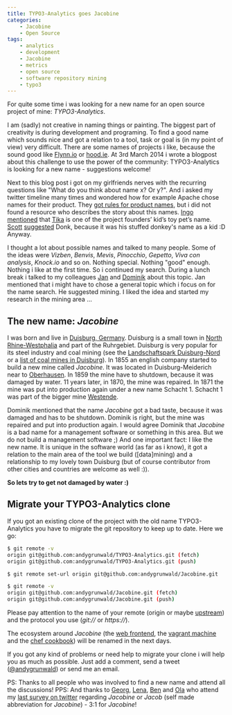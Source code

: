 ```yaml
---
title: TYPO3-Analytics goes Jacobine
categories:
    - Jacobine
    - Open Source
tags:
    - analytics
    - development
    - Jacobine
    - metrics
    - open source
    - software repository mining
    - typo3
---
```

For quite some time i was looking for a new name for an open source project of mine: *TYPO3-Analytics*.

I am (sadly) not creative in naming things or painting.
The biggest part of creativity is during development and programing.
To find a good name which sounds nice and got a relation to a tool, task or goal is (in my point of view) very difficult.
There are some names of projects i like, because the sound good like [Flynn.io](https://flynn.io/) or [hood.ie](http://hood.ie/).
At 3rd March 2014 i wrote a blogpost about this challenge to use the power of the community: TYPO3-Analytics is looking for a new name - suggestions welcome!

Next to this blog post i got on my girlfriends nerves with the recurring questions like "What do you think about name x? Or y?".
And i asked my twitter timeline many times and wondered how for example Apache chose names for their product.
They [got rules for product names](http://www.apache.org/dev/project-names.html), but i did not found a resource who describes the story about this names.
[Ingo](https://twitter.com/irnnr) [mentioned](https://twitter.com/irnnr/status/449367546211221504) that [Tika](https://tika.apache.org/) is one of the project founders’ kid’s toy pet’s name.
[Scott](https://twitter.com/shirleman) [suggested](https://twitter.com/shirleman/status/449614357022773248) Donk, because it was his stuffed donkey's name as a kid :D
Anyway.

I thought a lot about possible names and talked to many people.
Some of the ideas were *Vizben*, *Benvis*, *Mevis*, *Pinocchio*, *Gepetto*, *Viva con analysis*, *Knock.io* and so on.
Nothing special.
Nothing "good" enough.
Nothing i like at the first time.
So i continued my search.
During a lunch break i talked to my colleagues [Jan](https://twitter.com/janvanthoor) and [Dominik](https://twitter.com/milchjieper) about this topic.
Jan mentioned that i might have to chose a general topic which i focus on for the name search.
He suggested mining.
I liked the idea and started my research in the mining area ...

## The new name: *Jacobine*

I was born and live in [Duisburg, Germany](http://en.wikipedia.org/wiki/Duisburg).
Duisburg is a small town in [North Rhine-Westphalia](http://en.wikipedia.org/wiki/North_Rhine-Westphalia) and part of the Ruhrgebiet.
Duisburg is very popular for its steel industry and coal mining (see the [Landschaftspark Duisburg-Nord](http://en.wikipedia.org/wiki/Landschaftspark_Duisburg-Nord) or a [list of coal mines in Duisburg](http://de.wikipedia.org/wiki/Liste_von_Bergwerken_in_Nordrhein-Westfalen#Duisburg)).
In 1855 an english company started to build a new mine called *Jacobine*.
It was located in Duisburg-Meiderich near to [Oberhausen](http://en.wikipedia.org/wiki/Oberhausen).
In 1859 the mine have to shutdown, because it was damaged by water.
11 years later, in 1870, the mine was repaired.
In 1871 the mine was put into production again under a new name Schacht 1.
Schacht 1 was part of the bigger mine [Westende](http://de.wikipedia.org/wiki/Zeche_Westende).

Dominik mentioned that the name *Jacobine* got a bad taste, because it was damaged and has to be shutdown.
Dominik is right, but the mine was repaired and put into production again.
I would agree Dominik that *Jacobine* is a bad name for a management software or something in this area.
But we do not build a management software ;)
And one important fact: I like the new name.
It is unique in the software world (as far as i know), it got a relation to the main area of the tool we build ([data]mining) and a relationship to my lovely town Duisburg (but of course contributor from other cities and countries are welcome as well :)).

**So lets try to get not damaged by water :)**

## Migrate your TYPO3-Analytics clone

If you got an existing clone of the project with the old name TYPO3-Analytics you have to migrate the git repository to keep up to date.
Here we go:

```bash
$ git remote -v
origin git@github.com:andygrunwald/TYPO3-Analytics.git (fetch)
origin git@github.com:andygrunwald/TYPO3-Analytics.git (push)

$ git remote set-url origin git@github.com:andygrunwald/Jacobine.git

$ git remote -v
origin git@github.com:andygrunwald/Jacobine.git (fetch)
origin git@github.com:andygrunwald/Jacobine.git (push)
```

Please pay attention to the name of your remote (origin or maybe [upstream](https://help.github.com/articles/syncing-a-fork)) and the protocol you use (*git://* or *https://*).

The ecosystem around *Jacobine* (the [web frontend](https://github.com/andygrunwald/TYPO3-Analytics-Web), the [vagrant machine](https://github.com/andygrunwald/TYPO3-Analytics-Vagrant) and the [chef cookbook](https://github.com/andygrunwald/chef-typo3analytics)) will be renamed in the next days.

If you got any kind of problems or need help to migrate your clone i will help you as much as possible.
Just add a comment, send a tweet ([@andygrunwald](https://twitter.com/andygrunwald)) or send me an email.

PS: Thanks to all people who was involved to find a new name and attend all the discussions!
PPS: And thanks to [Georg](https://twitter.com/georg_ringer), [Lena](https://twitter.com/ffffux), [Ben](https://twitter.com/benvantende) and [Ola](https://twitter.com/misprintedtype) who attend my [last survey on twitter](https://twitter.com/andygrunwald/status/458286697416245249) regarding *Jacobine* or *Jacob* (self made abbreviation for *Jacobine*) - 3:1 for *Jacobine*!